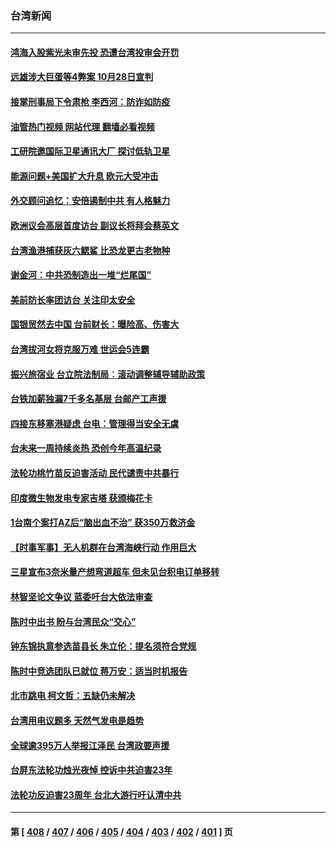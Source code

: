 ### 台湾新闻
---
#### [鸿海入股紫光未审先投 恐遭台湾投审会开罚](../../pages/ncid1349361/n13783702.md?07190445) 
#### [远雄涉大巨蛋等4弊案 10月28日宣判](../../pages/ncid1349361/n13783826.md?07190445) 
#### [接掌刑事局下令肃枪 李西河：防诈如防疫](../../pages/ncid1349361/n13783829.md?07190445) 
#### [油管热门视频 网站代理 翻墙必看视频](http://209.222.30.114:81/youtube.html?07190445)
#### [工研院邀国际卫星通讯大厂 探讨低轨卫星](../../pages/ncid1349361/n13783737.md?07190445) 
#### [能源问题+美国扩大升息 欧元大受冲击](../../pages/ncid1349361/n13783739.md?07190445) 
#### [外交顾问追忆：安倍遏制中共 有人格魅力](../../pages/ncid1349361/n13783526.md?07190445) 
#### [欧洲议会高层首度访台 副议长将拜会蔡英文](../../pages/ncid1349361/n13783640.md?07190445) 
#### [台湾渔港捕获灰六鳃鲨 比恐龙更古老物种](../../pages/ncid1349361/n13783425.md?07190445) 
#### [谢金河：中共恐制造出一堆“烂尾国”](../../pages/ncid1349361/n13783459.md?07190445) 
#### [美前防长率团访台 关注印太安全](../../pages/ncid1349361/n13783251.md?07190445) 
#### [国银贸然去中国  台前财长：曝险高、伤害大](../../pages/ncid1349361/n13782929.md?07190445) 
#### [台湾拔河女将克服万难 世运会5连霸](../../pages/ncid1349361/n13782920.md?07190445) 
#### [振兴旅宿业 台立院法制局︰滚动调整辅导辅助政策](../../pages/ncid1349361/n13782952.md?07190445) 
#### [台铁加薪独漏7千多名基层 台邮产工声援](../../pages/ncid1349361/n13782917.md?07190445) 
#### [四接东移塞港疑虑 台电：管理得当安全无虞](../../pages/ncid1349361/n13782919.md?07190445) 
#### [台未来一周持续炎热 恐创今年高温纪录](../../pages/ncid1349361/n13782923.md?07190445) 
#### [法轮功桃竹苗反迫害活动 民代谴责中共暴行](../../pages/ncid1349361/n13782385.md?07190445) 
#### [印度微生物发电专家吉塔 获颁梅花卡](../../pages/ncid1349361/n13782871.md?07190445) 
#### [1台南个案打AZ后“脑出血不治” 获350万救济金](../../pages/ncid1349361/n13782870.md?07190445) 
#### [【时事军事】无人机群在台湾海峡行动 作用巨大](../../pages/ncid1349361/n13782710.md?07190445) 
#### [三星宣布3奈米量产想弯道超车 但未见台积电订单移转](../../pages/ncid1349361/n13782855.md?07190445) 
#### [林智坚论文争议 蓝委吁台大依法审查](../../pages/ncid1349361/n13782835.md?07190445) 
#### [陈时中出书 盼与台湾民众“交心”](../../pages/ncid1349361/n13782825.md?07190445) 
#### [钟东锦执意参选苗县长 朱立伦：提名须符合党规](../../pages/ncid1349361/n13782824.md?07190445) 
#### [陈时中竞选团队已就位 蒋万安：适当时机报告](../../pages/ncid1349361/n13782817.md?07190445) 
#### [北市跳电 柯文哲：五缺仍未解决](../../pages/ncid1349361/n13782816.md?07190445) 
#### [台湾用电议题多 天然气发电是趋势](../../pages/ncid1349361/n13782564.md?07190445) 
#### [全球逾395万人举报江泽民 台湾政要声援](../../pages/ncid1349361/n13782176.md?07190445) 
#### [台屏东法轮功烛光夜悼 控诉中共迫害23年](../../pages/ncid1349361/n13782378.md?07190445) 
#### [法轮功反迫害23周年 台北大游行吁认清中共](../../pages/ncid1349361/n13782189.md?07190445) 

---
#### 第 [ [408](./408.md?07190445) / [407](./407.md?07190445) / [406](./406.md?07190445) / [405](./405.md?07190445) / [404](./404.md?07190445) / [403](./403.md?07190445) / [402](./402.md?07190445) / [401](./401.md?07190445) ] 页
